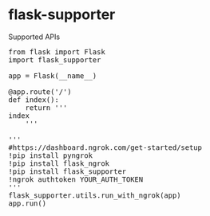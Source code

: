 # flask-supporter

Supported APIs
<pre>
from flask import Flask
import flask_supporter

app = Flask(__name__)

@app.route('/')
def index():
    return '''
index
    '''

'''
#https://dashboard.ngrok.com/get-started/setup
!pip install pyngrok
!pip install flask_ngrok
!pip install flask_supporter
!ngrok authtoken YOUR_AUTH_TOKEN
'''
flask_supporter.utils.run_with_ngrok(app)
app.run()
</pre>
